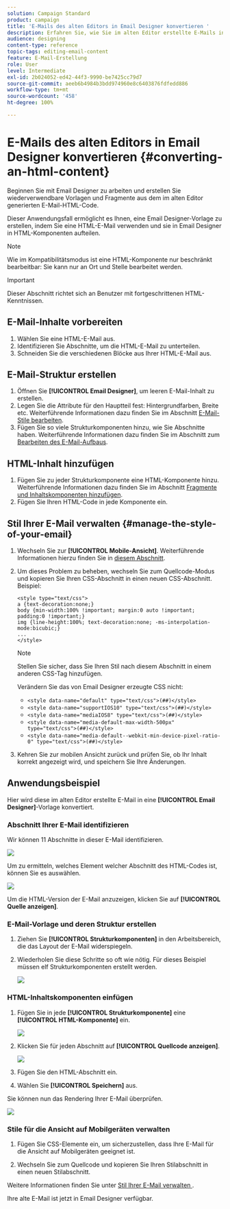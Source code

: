 ```yaml
---
solution: Campaign Standard
product: campaign
title: 'E-Mails des alten Editors in Email Designer konvertieren '
description: Erfahren Sie, wie Sie im alten Editor erstellte E-Mails in Email Designer konvertieren können.
audience: designing
content-type: reference
topic-tags: editing-email-content
feature: E-Mail-Erstellung
role: User
level: Intermediate
exl-id: 2b024052-ed42-44f3-9990-be7425cc79d7
source-git-commit: aeeb6b4984b3bdd974960e8c6403876fdfedd886
workflow-type: tm+mt
source-wordcount: '458'
ht-degree: 100%

---
```


# E-Mails des alten Editors in Email Designer konvertieren {#converting-an-html-content}

Beginnen Sie mit Email Designer zu arbeiten und erstellen Sie wiederverwendbare Vorlagen und Fragmente aus dem im alten Editor generierten E-Mail-HTML-Code.

Dieser Anwendungsfall ermöglicht es Ihnen, eine Email Designer-Vorlage zu erstellen, indem Sie eine HTML-E-Mail verwenden und sie in Email Designer in HTML-Komponenten aufteilen.

>[!NOTE]
>
>Wie im Kompatibilitätsmodus ist eine HTML-Komponente nur beschränkt bearbeitbar: Sie kann nur an Ort und Stelle bearbeitet werden.

>[!IMPORTANT]
>
>Dieser Abschnitt richtet sich an Benutzer mit fortgeschrittenen HTML-Kenntnissen.

## E-Mail-Inhalte vorbereiten

1. Wählen Sie eine HTML-E-Mail aus.
1. Identifizieren Sie Abschnitte, um die HTML-E-Mail zu unterteilen.
1. Schneiden Sie die verschiedenen Blöcke aus Ihrer HTML-E-Mail aus.

## E-Mail-Struktur erstellen

1. Öffnen Sie **[!UICONTROL Email Designer]**, um leeren E-Mail-Inhalt zu erstellen.
1. Legen Sie die Attribute für den Hauptteil fest: Hintergrundfarben, Breite etc. Weiterführende Informationen dazu finden Sie im Abschnitt [E-Mail-Stile bearbeiten](../../designing/using/styles.md).
1. Fügen Sie so viele Strukturkomponenten hinzu, wie Sie Abschnitte haben. Weiterführende Informationen dazu finden Sie im Abschnitt zum [Bearbeiten des E-Mail-Aufbaus](../../designing/using/designing-from-scratch.md#defining-the-email-structure).

## HTML-Inhalt hinzufügen

1. Fügen Sie zu jeder Strukturkomponente eine HTML-Komponente hinzu. Weiterführende Informationen dazu finden Sie im Abschnitt [Fragmente und Inhaltskomponenten hinzufügen](../../designing/using/designing-from-scratch.md#defining-the-email-structure).
1. Fügen Sie Ihren HTML-Code in jede Komponente ein.

## Stil Ihrer E-Mail verwalten {#manage-the-style-of-your-email}

1. Wechseln Sie zur **[!UICONTROL Mobile-Ansicht]**. Weiterführende Informationen hierzu finden Sie in [diesem Abschnitt](../../designing/using/plain-text-html-modes.md#switching-to-mobile-view).

1. Um dieses Problem zu beheben, wechseln Sie zum Quellcode-Modus und kopieren Sie Ihren CSS-Abschnitt in einen neuen CSS-Abschnitt. Beispiel:

   ```
   <style type="text/css">
   a {text-decoration:none;}
   body {min-width:100% !important; margin:0 auto !important; padding:0 !important;}
   img {line-height:100%; text-decoration:none; -ms-interpolation-mode:bicubic;}
   ...
   </style>
   ```

   >[!NOTE]
   >
   >Stellen Sie sicher, dass Sie Ihren Stil nach diesem Abschnitt in einem anderen CSS-Tag hinzufügen.
   >
   >Verändern Sie das von Email Designer erzeugte CSS nicht:
   >
   >* `<style data-name="default" type="text/css">(##)</style>`
   >* `<style data-name="supportIOS10" type="text/css">(##)</style>`
   >* `<style data-name="mediaIOS8" type="text/css">(##)</style>`
   >* `<style data-name="media-default-max-width-500px" type="text/css">(##)</style>`
   >* `<style data-name="media-default--webkit-min-device-pixel-ratio-0" type="text/css">(##)</style>`


1. Kehren Sie zur mobilen Ansicht zurück und prüfen Sie, ob Ihr Inhalt korrekt angezeigt wird, und speichern Sie Ihre Änderungen.

## Anwendungsbeispiel

Hier wird diese im alten Editor erstellte E-Mail in eine **[!UICONTROL Email Designer]**-Vorlage konvertiert.

### Abschnitt Ihrer E-Mail identifizieren

Wir können 11 Abschnitte in dieser E-Mail identifizieren.

![](assets/html-dce-view-mail.png)

Um zu ermitteln, welches Element welcher Abschnitt des HTML-Codes ist, können Sie es auswählen.

![](assets/breadcrumbs.png)

Um die HTML-Version der E-Mail anzuzeigen, klicken Sie auf **[!UICONTROL Quelle anzeigen]**.

### E-Mail-Vorlage und deren Struktur erstellen

1. Ziehen Sie **[!UICONTROL Strukturkomponenten]** in den Arbeitsbereich, die das Layout der E-Mail widerspiegeln.

1. Wiederholen Sie diese Schritte so oft wie nötig. Für dieses Beispiel müssen elf Strukturkomponenten erstellt werden.

   ![](assets/structure-components-migration.png)

### HTML-Inhaltskomponenten einfügen

1. Fügen Sie in jede **[!UICONTROL Strukturkomponente]** eine **[!UICONTROL HTML-Komponente]** ein.

   ![](assets/html-components.png)

1. Klicken Sie für jeden Abschnitt auf **[!UICONTROL Quellcode anzeigen]**.

   ![](assets/show-source-code.png)

1. Fügen Sie den HTML-Abschnitt ein.

1. Wählen Sie **[!UICONTROL Speichern]** aus.

Sie können nun das Rendering Ihrer E-Mail überprüfen.

![](assets/migrated-email-result.png)

### Stile für die Ansicht auf Mobilgeräten verwalten

1. Fügen Sie CSS-Elemente ein, um sicherzustellen, dass Ihre E-Mail für die Ansicht auf Mobilgeräten geeignet ist.

1. Wechseln Sie zum Quellcode und kopieren Sie Ihren Stilabschnitt in einen neuen Stilabschnitt.

Weitere Informationen finden Sie unter [Stil Ihrer E-Mail verwalten ](#manage-the-style-of-your-email).

Ihre alte E-Mail ist jetzt in Email Designer verfügbar.
